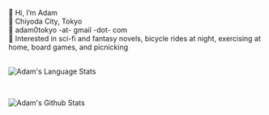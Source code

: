 <div>
👋 Hi, I’m Adam<br />
🗾 Chiyoda City, Tokyo<br />
📧 adam0tokyo -at- gmail -dot- com<br />
💖 Interested in sci-fi and fantasy novels, bicycle rides at night, exercising at home, board games, and picnicking<br />

</div>
<br />

![Adam's Language Stats](https://github-readme-stats.vercel.app/api/top-langs/?username=adam0tokyo&layout=compact)

<br />

![Adam's Github Stats](https://github-readme-stats.vercel.app/api/?username=adam0tokyo&theme=monokai&show_icons=true)
  

